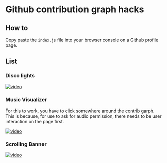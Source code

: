 # Github contribution graph hacks

## How to

Copy paste the `index.js` file into your browser console on a Github profile page.

## List

### Disco lights

[![video](https://img.youtube.com/vi/CtFOGuUYqP0/0.jpg)](https://youtu.be/CtFOGuUYqP0)


### Music Visualizer

For this to work, you have to click somewhere around the contrib garph.
This is because, for use to ask for audio permission, there needs to be user interaction on the page first.

[![video](https://img.youtube.com/vi/6kfUm691CwU/0.jpg)](https://youtu.be/6kfUm691CwU)


### Scrolling Banner

[![video](https://img.youtube.com/vi/3JPjn33GEXc/0.jpg)](https://youtu.be/3JPjn33GEXc)

